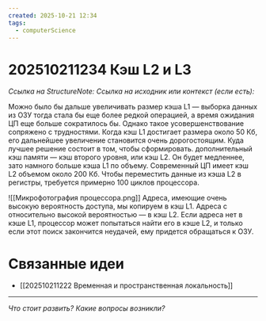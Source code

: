 ```yaml
---
created: 2025-10-21 12:34
tags:
  - computerScience
---
```

# 202510211234 Кэш L2 и L3

*Ссылка на StructureNote:*
*Ссылка на исходник или контекст (если есть):*

Можно было бы дальше увеличивать размер кэша L1 — выборка данных из ОЗУ тогда стала бы еще более редкой операцией, а время ожидания ЦП еще больше сократилось бы. Однако такое усовершенствование сопряжено с трудностями. Когда кэш L1 достигает размера около 50 Кб, его дальнейшее увеличение становится очень дорогостоящим. Куда лучшее решение состоит в том, чтобы сформировать. дополнительный кэш памяти — кэш второго уровня, или кэш L2. Он будет медленнее, зато намного больше кэша L1 по объему. Современный ЦП имеет кэш L2 объемом около 200 Кб. Чтобы переместить данные из кэша L2 в регистры, требуется примерно 100 циклов процессора.

![[Микрофотография процессора.png]]
Адреса, имеющие очень высокую вероятность доступа, мы копируем в кэш L1. Адреса с относительно высокой вероятностью — в кэш L2. Если адреса нет в кэше L1, процессор может попытаться найти его в кэше L2, и только если этот поиск закончится неудачей, ему придется обращаться к ОЗУ.
# Связанные идеи

- [[202510211222 Временная и пространственная локальность]]

---

*Что стоит развить? Какие вопросы возникли?*
